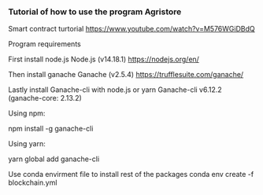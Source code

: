 ### Tutorial of how to use the program Agristore

Smart contract turtorial https://www.youtube.com/watch?v=M576WGiDBdQ

Program requirements

First install node.js Node.js (v14.18.1) https://nodejs.org/en/

Then install ganache Ganache (v2.5.4) https://trufflesuite.com/ganache/

Lastly install Ganache-cli with node.js or yarn Ganache-cli v6.12.2 (ganache-core: 2.13.2)

Using npm:

npm install -g ganache-cli

Using yarn:

yarn global add ganache-cli

Use conda envirment file to install rest of the packages conda env create -f blockchain.yml
